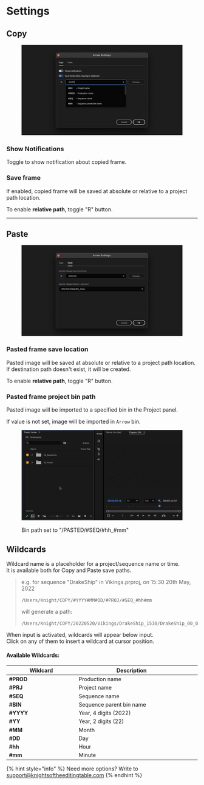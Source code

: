 # Settings

## Copy

<figure><img src="../../.gitbook/assets/Arrow_Copy_settings (2).png" alt=""><figcaption></figcaption></figure>

### Show Notifications

Toggle to show notification about copied frame.

### Save frame

If enabled, copied frame will be saved at absolute or relative to a project path location.

To enable **relative path**, toggle "R" button.

***

## Paste

<figure><img src="../../.gitbook/assets/Arrow_Paste_settings (2).png" alt=""><figcaption></figcaption></figure>

### Pasted frame save location

Pasted image will be saved at absolute or relative to a project path location.\
If destination path doesn't exist, it will be created.

To enable **relative path**, toggle "R" button.

### Pasted frame project bin path

Pasted image will be imported to a specified bin in the Project panel.

If value is not set, image will be imported in `Arrow` bin.

<figure><img src="../../.gitbook/assets/Arrow_paste_bin_path.gif" alt=""><figcaption><p>Bin path set to "/PASTED/#SEQ/#hh_#mm"</p></figcaption></figure>

## Wildcards

Wildcard name is a placeholder for a project/sequence name or time.\
It is available both for Copy and Paste save paths.

> e.g. for sequence "DrakeShip" in Vikings.prproj, on 15:30 20th May, 2022
>
> ```
> /Users/Knight/COPY/#YYYY#MM#DD/#PROJ/#SEQ_#hh#mm
> ```
>
> will generate a path:
>
> ```
> /Users/Knight/COPY/20220520/Vikings/DrakeShip_1530/DrakeShip_00_00_09_22
> ```

When input is activated, wildcards will appear below input.\
Click on any of them to insert a wildcard at cursor position.

#### Available Wildcards:

<table><thead><tr><th width="199.12880874796468">Wildcard</th><th width="332.73460910089955">Description</th><th data-hidden></th><th data-hidden></th></tr></thead><tbody><tr><td><strong>#PROD</strong></td><td>Production name</td><td></td><td></td></tr><tr><td><strong>#PRJ</strong></td><td>Project name</td><td></td><td></td></tr><tr><td><strong>#SEQ</strong></td><td>Sequence name</td><td></td><td></td></tr><tr><td><strong>#BIN</strong></td><td>Sequence parent bin name</td><td></td><td></td></tr><tr><td><strong>#YYYY</strong></td><td>Year, 4 digits (2022)</td><td></td><td></td></tr><tr><td><strong>#YY</strong></td><td>Year, 2 digits (22)</td><td></td><td></td></tr><tr><td><strong>#MM</strong></td><td>Month</td><td></td><td></td></tr><tr><td><strong>#DD</strong></td><td>Day</td><td></td><td></td></tr><tr><td><strong>#hh</strong></td><td>Hour</td><td></td><td></td></tr><tr><td><strong>#mm</strong></td><td>Minute</td><td></td><td></td></tr></tbody></table>

{% hint style="info" %}
Need more options? Write to support@knightsoftheeditingtable.com
{% endhint %}
